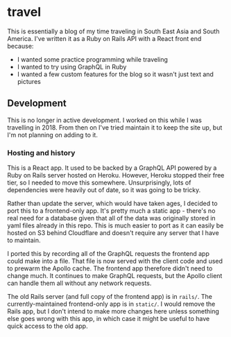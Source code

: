 # travel

This is essentially a blog of my time traveling in South East Asia and South
America. I've written it as a Ruby on Rails API with a React front end because:

- I wanted some practice programming while traveling
- I wanted to try using GraphQL in Ruby
- I wanted a few custom features for the blog so it wasn't just text and
  pictures

## Development

This is no longer in active development. I worked on this while I was travelling
in 2018. From then on I've tried maintain it to keep the site up, but I'm not
planning on adding to it.

### Hosting and history

This is a React app. It used to be backed by a GraphQL API powered by a Ruby on
Rails server hosted on Heroku. However, Heroku stopped their free tier, so I
needed to move this somewhere. Unsurprisingly, lots of dependencies were heavily
out of date, so it was going to be tricky.

Rather than update the server, which would have taken ages, I decided to port
this to a frontend-only app. It's pretty much a static app - there's no real
need for a database given that all of the data was originally stored in yaml
files already in this repo. This is much easier to port as it can easily be
hosted on S3 behind Cloudflare and doesn't require any server that I have to
maintain.

I ported this by recording all of the GraphQL requests the frontend app could
make into a file. That file is now served with the client code and used to
prewarm the Apollo cache. The frontend app therefore didn't need to change much.
It continues to make GraphQL requests, but the Apollo client can handle them all
without any network requests.

The old Rails server (and full copy of the frontend app) is in `rails/`. The
currently-maintained frontend-only app is in `static/`. I would remove the Rails
app, but I don't intend to make more changes here unless something else goes
wrong with this app, in which case it might be useful to have quick access to
the old app.
